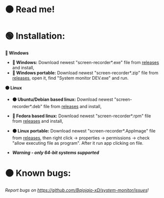# 🟠 Read me! 


# 🟢 Installation:


**🔵 Windows**

- **🔵 Windows:** Download newest "screen-recorder*.exe" file from [releases](https://github.com/Bajojajo-xD/screen-recorder/releases) and install,
- **🔵 Windows portable:** Download newest "screen-recorder*.zip" file from [releases](https://github.com/Bajojajo-xD/screen-recorder/releases), open it, find "System monitor DEV.exe" and run.


**🟠 Linux**

- **🟠 Ubuntu/Debian based linux:** Download newest "screen-recorder*.deb" file from [releases](https://github.com/Bajojajo-xD/screen-recorder/releases) and install,
- **🧿 Fedora based linux:** Download newest "screen-recorder*.rpm" file from [releases](https://github.com/Bajojajo-xD/screen-recorder/releases) and install,
- **🟠 Linux portable:** Download newest "screen-recorder*.AppImage" file from [releases](https://github.com/Bajojajo-xD/screen-recorder/releases), then right click -> properties -> permissions -> check "allow executing file as program". After it run app clicking on file.

- ***Warning - only 64-bit systems supported***

# 🟠 Known bugs:


*Report bugs on https://github.com/Bajojajo-xD/system-monitor/issues!*

